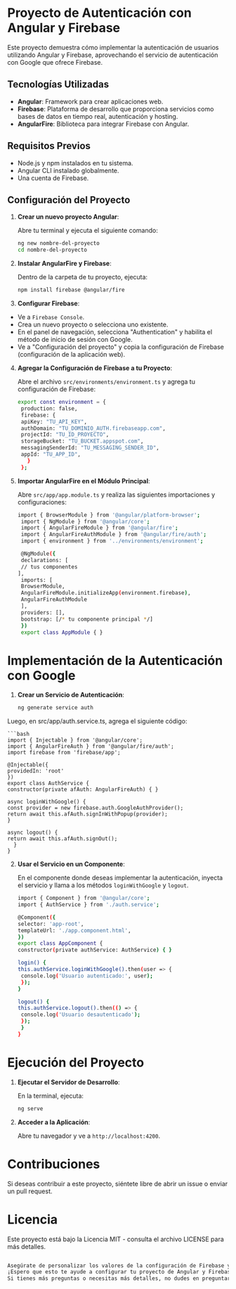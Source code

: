 # Proyecto de Autenticación con Angular y Firebase

Este proyecto demuestra cómo implementar la autenticación de usuarios utilizando Angular y Firebase, aprovechando el servicio de autenticación con Google que ofrece Firebase.

## Tecnologías Utilizadas

- **Angular**: Framework para crear aplicaciones web.
- **Firebase**: Plataforma de desarrollo que proporciona servicios como bases de datos en tiempo real, autenticación y hosting.
- **AngularFire**: Biblioteca para integrar Firebase con Angular.

## Requisitos Previos

- Node.js y npm instalados en tu sistema.
- Angular CLI instalado globalmente.
- Una cuenta de Firebase.

## Configuración del Proyecto

1. **Crear un nuevo proyecto Angular**:

   Abre tu terminal y ejecuta el siguiente comando:

   ```bash
   ng new nombre-del-proyecto
   cd nombre-del-proyecto

2. **Instalar AngularFire y Firebase**:

   Dentro de la carpeta de tu proyecto, ejecuta:
   ```bash
   npm install firebase @angular/fire

3. **Configurar Firebase**:

  - Ve a `Firebase Console`.
  - Crea un nuevo proyecto o selecciona uno existente.
  - En el panel de navegación, selecciona "Authentication" y habilita el método de inicio de sesión con Google.
  - Ve a "Configuración del proyecto" y copia la configuración de Firebase (configuración de la aplicación web).

4. **Agregar la Configuración de Firebase a tu Proyecto**:

    Abre el archivo `src/environments/environment.ts` y agrega tu configuración de Firebase:
   ```bash
   export const environment = {
    production: false,
    firebase: {
    apiKey: "TU_API_KEY",
    authDomain: "TU_DOMINIO_AUTH.firebaseapp.com",
    projectId: "TU_ID_PROYECTO",
    storageBucket: "TU_BUCKET.appspot.com",
    messagingSenderId: "TU_MESSAGING_SENDER_ID",
    appId: "TU_APP_ID",
      }
    };
5. **Importar AngularFire en el Módulo Principal**:

    Abre `src/app/app.module.ts` y realiza las siguientes importaciones y configuraciones:
   ```bash
   import { BrowserModule } from '@angular/platform-browser';
    import { NgModule } from '@angular/core';
    import { AngularFireModule } from '@angular/fire';
    import { AngularFireAuthModule } from '@angular/fire/auth';
    import { environment } from '../environments/environment';

    @NgModule({
    declarations: [
    // tus componentes
   ],
    imports: [
    BrowserModule,
    AngularFireModule.initializeApp(environment.firebase),
    AngularFireAuthModule
    ],
    providers: [],
    bootstrap: [/* tu componente principal */]
    })
    export class AppModule { }

# Implementación de la Autenticación con Google

  1. **Crear un Servicio de Autenticación**:
     
     ```bash
     ng generate service auth

  Luego, en src/app/auth.service.ts, agrega el siguiente código:
  
    ```bash
    import { Injectable } from '@angular/core';
    import { AngularFireAuth } from '@angular/fire/auth';
    import firebase from 'firebase/app';

    @Injectable({
    providedIn: 'root'
    })
    export class AuthService {
    constructor(private afAuth: AngularFireAuth) { }

    async loginWithGoogle() {
    const provider = new firebase.auth.GoogleAuthProvider();
    return await this.afAuth.signInWithPopup(provider);
    }

    async logout() {
    return await this.afAuth.signOut();
      }
    }

2. **Usar el Servicio en un Componente**:

    En el componente donde deseas implementar la autenticación, inyecta el servicio y llama a los métodos `loginWithGoogle` y `logout`.

     ```bash
     import { Component } from '@angular/core';
     import { AuthService } from './auth.service';

    @Component({
    selector: 'app-root',
    templateUrl: './app.component.html',
    })
    export class AppComponent {
    constructor(private authService: AuthService) { }

    login() {
    this.authService.loginWithGoogle().then(user => {
      console.log('Usuario autenticado:', user);
      });
    }

    logout() {
    this.authService.logout().then(() => {
      console.log('Usuario desautenticado');
      });
      }
    }

# Ejecución del Proyecto

1. **Ejecutar el Servidor de Desarrollo**:

    En la terminal, ejecuta:
      ```bash
      ng serve

2. **Acceder a la Aplicación**:

   Abre tu navegador y ve a `http://localhost:4200`.

# Contribuciones
Si deseas contribuir a este proyecto, siéntete libre de abrir un issue o enviar un pull request.

# Licencia
Este proyecto está bajo la Licencia MIT - consulta el archivo LICENSE para más detalles.

```bash

Asegúrate de personalizar los valores de la configuración de Firebase y cualquier otro detalle específico de tu proyecto.
¡Espero que esto te ayude a configurar tu proyecto de Angular y Firebase!
Si tienes más preguntas o necesitas más detalles, no dudes en preguntar.

